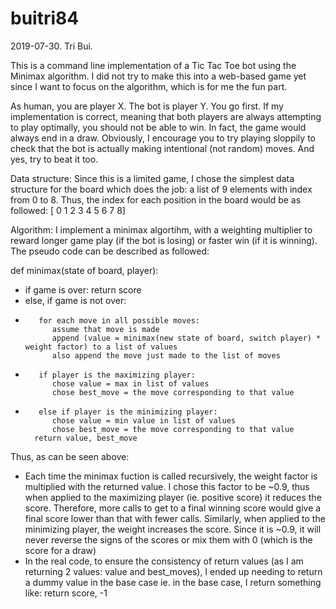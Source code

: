 # buitri84

2019-07-30. Tri Bui.

This is a command line implementation of a Tic Tac Toe bot using the Minimax algorithm.
I did not try to make this into a web-based game yet since I want to focus on the algorithm, which is for me
the fun part.

As human, you are player X. The bot is player Y. You go first. If my implementation is correct, meaning that
both players are always attempting to play optimally, you should not be able to win. In fact, the game would
always end in a draw. Obviously, I encourage you to try playing sloppily to check that the bot is actually
making intentional (not random) moves. And yes, try to beat it too.

Data structure:
Since this is a limited game, I chose the simplest data structure for the board which does the job: a list of
9 elements with index from 0 to 8. Thus, the index for each position in the board would be as followed:
[ 0 1 2
  3 4 5
  6 7 8]

Algorithm:
I implement a minimax algortihm, with a weighting multiplier to reward longer game play (if the bot is losing) or faster win (if it is winning).
The pseudo code can be described as followed:

def minimax(state of board, player):
-    if game is over:
        return score
-    else, if game is not over:
-        for each move in all possible moves:
            assume that move is made
            append (value = minimax(new state of board, switch player) * weight factor) to a list of values
            also append the move just made to the list of moves
-        if player is the maximizing player:
            chose value = max in list of values
            chose best_move = the move corresponding to that value
-        else if player is the minimizing player:
            chose value = min value in list of values
            chose best_move = the move corresponding to that value
        return value, best_move

Thus, as can be seen above:
- Each time the minimax fuction is called recursively, the weight factor is multiplied with the returned value. I chose this factor to be ~0.9, thus
when applied to the maximizing player (ie. positive score) it reduces the score. Therefore, more calls to get to a final winning score would give
a final score lower than that with fewer calls. Similarly, when applied to the minimizing player, the weight increases the score.
Since it is ~0.9, it will never reverse the signs of the scores or mix them with 0 (which is the score for a draw)
- In the real code, to ensure the consistency of return values (as I am returning 2 values: value and best_moves), I ended up needing to
return a dummy value in the base case ie. in the base case, I return something like:
return score, -1
